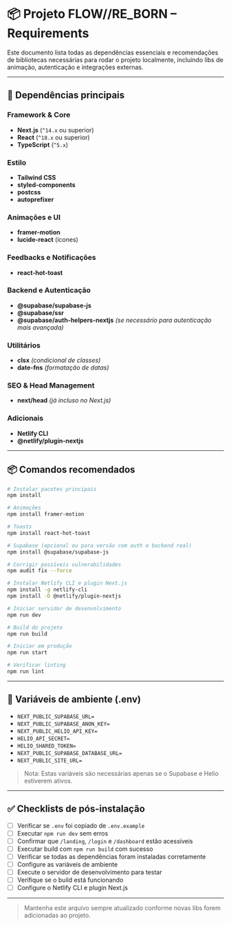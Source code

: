 # 📦 Projeto FLOW//RE_BORN – Requirements

Este documento lista todas as dependências essenciais e recomendações de bibliotecas necessárias para rodar o projeto localmente, incluindo libs de animação, autenticação e integrações externas.

---

## 📁 Dependências principais

### Framework & Core

- **Next.js** (`^14.x` ou superior)
- **React** (`^18.x` ou superior)
- **TypeScript** (`^5.x`)

### Estilo

- **Tailwind CSS**
- **styled-components**
- **postcss**
- **autoprefixer**

### Animações e UI

- **framer-motion**
- **lucide-react** (ícones)

### Feedbacks e Notificações

- **react-hot-toast**

### Backend e Autenticação

- **@supabase/supabase-js**
- **@supabase/ssr**
- **@supabase/auth-helpers-nextjs** _(se necessário para autenticação mais avançada)_

### Utilitários

- **clsx** _(condicional de classes)_
- **date-fns** _(formatação de datas)_

### SEO & Head Management

- **next/head** _(já incluso no Next.js)_

### Adicionais

- **Netlify CLI**
- **@netlify/plugin-nextjs**

---

## 📦 Comandos recomendados

```bash
# Instalar pacotes principais
npm install

# Animações
npm install framer-motion

# Toasts
npm install react-hot-toast

# Supabase (opcional ou para versão com auth e backend real)
npm install @supabase/supabase-js

# Corrigir possíveis vulnerabilidades
npm audit fix --force

# Instalar Netlify CLI e plugin Next.js
npm install -g netlify-cli
npm install -D @netlify/plugin-nextjs

# Iniciar servidor de desenvolvimento
npm run dev

# Build do projeto
npm run build

# Iniciar em produção
npm run start

# Verificar linting
npm run lint
```

---

## 🔐 Variáveis de ambiente (.env)

- `NEXT_PUBLIC_SUPABASE_URL=`
- `NEXT_PUBLIC_SUPABASE_ANON_KEY=`
- `NEXT_PUBLIC_HELIO_API_KEY=`
- `HELIO_API_SECRET=`
- `HELIO_SHARED_TOKEN=`
- `NEXT_PUBLIC_SUPABASE_DATABASE_URL=`
- `NEXT_PUBLIC_SITE_URL=`

> Nota: Estas variáveis são necessárias apenas se o Supabase e Helio estiverem ativos.

---

## ✅ Checklists de pós-instalação

- [ ] Verificar se `.env` foi copiado de `.env.example`
- [ ] Executar `npm run dev` sem erros
- [ ] Confirmar que `/landing`, `/login` e `/dashboard` estão acessíveis
- [ ] Executar build com `npm run build` com sucesso
- [ ] Verificar se todas as dependências foram instaladas corretamente
- [ ] Configure as variáveis de ambiente
- [ ] Execute o servidor de desenvolvimento para testar
- [ ] Verifique se o build está funcionando
- [ ] Configure o Netlify CLI e plugin Next.js

---

> Mantenha este arquivo sempre atualizado conforme novas libs forem adicionadas ao projeto.
